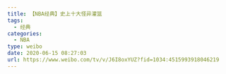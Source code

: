 ```yaml
---
title: 【NBA经典】史上十大怪异灌篮
tags:
  - 经典
categories:
  - NBA
type: weibo
date: 2020-06-15 08:27:03
url: https://www.weibo.com/tv/v/J6I8oxYUZ?fid=1034:4515993918046219
---
```


<!-- more -->